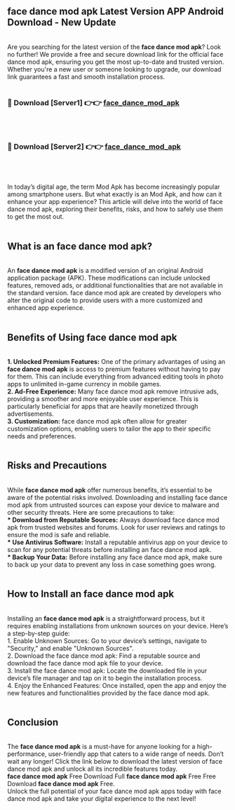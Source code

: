 ## face dance mod apk Latest Version APP Android Download - New Update
<br>
Are you searching for the latest version of the <strong>face dance mod apk</strong>? Look no further! We provide a free and secure download link for the official face dance mod apk, ensuring you get the most up-to-date and trusted version. Whether you're a new user or someone looking to upgrade, our download link guarantees a fast and smooth installation process.
<br>
<br>
<h3>🔴 Download [Server1] 👉👉 <a href="https://modyolo.store/face+dance+mod+apk">face_dance_mod_apk</a></h3><br>
<br>
<h3>🔴 Download [Server2] 👉👉 <a href="https://modyolo.store/face+dance+mod+apk">face_dance_mod_apk</a></h3><br>
<br>
<br>
In today’s digital age, the term Mod Apk has become increasingly popular among smartphone users. But what exactly is an Mod Apk, and how can it enhance your app experience? This article will delve into the world of face dance mod apk, exploring their benefits, risks, and how to safely use them to get the most out.
<br>
<br>
<h2>What is an face dance mod apk?</h2>
<br>
An <strong>face dance mod apk</strong> is a modified version of an original Android application package (APK). These modifications can include unlocked features, removed ads, or additional functionalities that are not available in the standard version. face dance mod apk are created by developers who alter the original code to provide users with a more customized and enhanced app experience.
<br>
<br>
<h2>Benefits of Using face dance mod apk</h2>
<br>
<strong> 1. Unlocked Premium Features:</strong> One of the primary advantages of using an <strong>face dance mod apk</strong> is access to premium features without having to pay for them. This can include everything from advanced editing tools in photo apps to unlimited in-game currency in mobile games.
<br>
<strong> 2. Ad-Free Experience:</strong> Many face dance mod apk remove intrusive ads, providing a smoother and more enjoyable user experience. This is particularly beneficial for apps that are heavily monetized through advertisements.
<br>
<strong> 3. Customization:</strong> face dance mod apk often allow for greater customization options, enabling users to tailor the app to their specific needs and preferences.
<br>
<br>
<h2>Risks and Precautions</h2>
<br>
While <strong>face dance mod apk</strong> offer numerous benefits, it’s essential to be aware of the potential risks involved. Downloading and installing face dance mod apk from untrusted sources can expose your device to malware and other security threats. Here are some precautions to take:
<br>
<strong> * Download from Reputable Sources:</strong> Always download face dance mod apk from trusted websites and forums. Look for user reviews and ratings to ensure the mod is safe and reliable.
<br>
<strong> * Use Antivirus Software:</strong> Install a reputable antivirus app on your device to scan for any potential threats before installing an face dance mod apk.
<br>
<strong> * Backup Your Data:</strong> Before installing any face dance mod apk, make sure to back up your data to prevent any loss in case something goes wrong.
<br>
<br>
<h2>How to Install an face dance mod apk</h2>
<br>
Installing an <strong>face dance mod apk</strong> is a straightforward process, but it requires enabling installations from unknown sources on your device. Here’s a step-by-step guide:
<br>
 1. Enable Unknown Sources: Go to your device’s settings, navigate to "Security," and enable "Unknown Sources".
<br>
 2. Download the face dance mod apk: Find a reputable source and download the face dance mod apk file to your device.
<br>
 3. Install the face dance mod apk: Locate the downloaded file in your device’s file manager and tap on it to begin the installation process.
<br>
 4. Enjoy the Enhanced Features: Once installed, open the app and enjoy the new features and functionalities provided by the face dance mod apk.
<br>
<br>
<h2><strong>Conclusion</strong></h2>
<br>
The <strong>face dance mod apk</strong> is a must-have for anyone looking for a high-performance, user-friendly app that caters to a wide range of needs. Don’t wait any longer! Click the link below to download the latest version of face dance mod apk and unlock all its incredible features today.
<br>
<strong>face dance mod apk</strong> Free Download Full <strong>face dance mod apk</strong> Free Free Download <strong>face dance mod apk</strong> Free.
<br>
Unlock the full potential of your face dance mod apk apps today with face dance mod apk and take your digital experience to the next level!